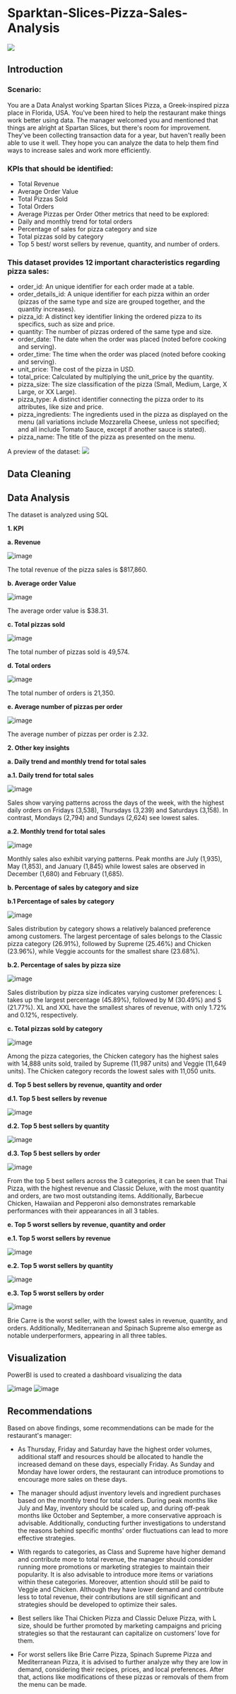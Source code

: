 # Sparktan-Slices-Pizza-Sales-Analysis
![](image/Why-Does-Pizza-Taste-So-Much-Better-From-Restaurants-3fdcc2c1c04742209a8d5030127dae89.jpg)

## Introduction
### Scenario: 
You are a Data Analyst working Spartan Slices Pizza, a Greek-inspired pizza place in Florida, USA. You've been hired to help the restaurant make things work better using data. The manager welcomed you and mentioned that things are alright at Spartan Slices, but there's room for improvement. They've been collecting transaction data for a year, but haven't really been able to use it well. They hope you can analyze the data to help them find ways to increase sales and work more efficiently.

### KPIs that should be identified:
-	Total Revenue
-	Average Order Value
-	Total Pizzas Sold
-	Total Orders
-	Average Pizzas per Order
Other metrics that need to be explored: 
-	Daily and monthly trend for total orders 
-	Percentage of sales for pizza category and size
-	Total pizzas sold by category
-	Top 5 best/ worst sellers by revenue, quantity, and number of orders.

### This dataset provides 12 important characteristics regarding pizza sales:
- order_id: An unique identifier for each order made at a table.
- order_details_id: A unique identifier for each pizza within an order (pizzas of the same type and size are grouped together, and the quantity increases).
- pizza_id: A distinct key identifier linking the ordered pizza to its specifics, such as size and price.
- quantity: The number of pizzas ordered of the same type and size.
- order_date: The date when the order was placed (noted before cooking and serving).
- order_time: The time when the order was placed (noted before cooking and serving).
- unit_price: The cost of the pizza in USD.
- total_price: Calculated by multiplying the unit_price by the quantity.
- pizza_size: The size classification of the pizza (Small, Medium, Large, X Large, or XX Large).
- pizza_type: A distinct identifier connecting the pizza order to its attributes, like size and price.
- pizza_ingredients: The ingredients used in the pizza as displayed on the menu (all variations include Mozzarella Cheese, unless not specified; and all include Tomato Sauce, except if another sauce is stated).
- pizza_name: The title of the pizza as presented on the menu.

A preview of the dataset:
<img src="image/Screenshot 2023-08-26 094429.png">

## Data Cleaning

## Data Analysis
The dataset is analyzed using SQL

**1. KPI**

**a. Revenue**

![image](https://github.com/TaCaoThuc/Sparktan-Slices-Pizza-Sales-Analysis/assets/142728022/19cfc0e1-acad-456f-8753-431f852c287a)

The total revenue of the pizza sales is $817,860.

**b. Average order Value**

![image](https://github.com/TaCaoThuc/Sparktan-Slices-Pizza-Sales-Analysis/assets/142728022/54df4d05-7b60-4f75-a6ec-86626603b0db)

The average order value is $38.31.

**c. Total pizzas sold**

![image](https://github.com/TaCaoThuc/Sparktan-Slices-Pizza-Sales-Analysis/assets/142728022/283c1d6d-fc96-47de-9093-7bc72a7bb5de)

The total number of pizzas sold is 49,574.

**d. Total orders**

![image](https://github.com/TaCaoThuc/Sparktan-Slices-Pizza-Sales-Analysis/assets/142728022/ebbd1803-c0c0-478c-a89b-9eeafcf6d54b)

The total number of orders is 21,350.

**e. Average number of pizzas per order**

![image](https://github.com/TaCaoThuc/Sparktan-Slices-Pizza-Sales-Analysis/assets/142728022/55ee4003-f155-4432-b4f1-a70083b4fd1b)

The average number of pizzas per order is 2.32.

**2. Other key insights**

**a. Daily trend and monthly trend for total sales**

**a.1. Daily trend for total sales**

![image](https://github.com/TaCaoThuc/Sparktan-Slices-Pizza-Sales-Analysis/assets/142728022/15058e0b-fd82-43cc-a2a6-70bc28239df7)

Sales show varying patterns across the days of the week, with the highest daily orders on Fridays (3,538), Thursdays (3,239) and Saturdays (3,158). In contrast, Mondays (2,794) and Sundays (2,624) see lowest sales.

**a.2. Monthly trend for total sales**

![image](https://github.com/TaCaoThuc/Sparktan-Slices-Pizza-Sales-Analysis/assets/142728022/abb5be49-c1e8-453c-9787-145bb48d82f2)

Monthly sales also exhibit varying patterns. Peak months are July (1,935), May (1,853), and January (1,845) while lowest sales are observed in December (1,680) and February (1,685).

**b. Percentage of sales by category and size**

**b.1 Percentage of sales by category**

![image](https://github.com/TaCaoThuc/Sparktan-Slices-Pizza-Sales-Analysis/assets/142728022/fa8848c1-b78e-44f9-b5c0-f6332b81f51e)

Sales distribution by category shows a relatively balanced preference among customers. The largest percentage of sales belongs to the Classic pizza category (26.91%), followed by Supreme (25.46%) and Chicken (23.96%), while Veggie accounts for the smallest share (23.68%).

**b.2. Percentage of sales by pizza size**

![image](https://github.com/TaCaoThuc/Sparktan-Slices-Pizza-Sales-Analysis/assets/142728022/8b777d3e-4a33-4c0f-a20d-55da96c202b7)

Sales distribution by pizza size indicates varying customer preferences: L takes up the largest percentage (45.89%), followed by M (30.49%) and S (21.77%). XL and XXL have the smallest shares of revenue, with only 1.72% and 0.12%, respectively.

**c. Total pizzas sold by category**

![image](https://github.com/TaCaoThuc/Sparktan-Slices-Pizza-Sales-Analysis/assets/142728022/98d7a040-6c4e-4adc-ae1a-f38815ce3207)

Among the pizza categories, the Chicken category has the highest sales with 14,888 units sold, trailed by Supreme (11,987 units) and Veggie (11,649 units). The Chicken category records the lowest sales with 11,050 units.  

**d. Top 5 best sellers by revenue, quantity and order**

**d.1. Top 5 best sellers by revenue**

![image](https://github.com/TaCaoThuc/Sparktan-Slices-Pizza-Sales-Analysis/assets/142728022/2667a6ab-77e2-4526-8423-590314e36d81)

**d.2. Top 5 best sellers by quantity**

![image](https://github.com/TaCaoThuc/Sparktan-Slices-Pizza-Sales-Analysis/assets/142728022/6b0ab472-3915-4574-ae42-966c53c2e649)

**d.3. Top 5 best sellers by order**

![image](https://github.com/TaCaoThuc/Sparktan-Slices-Pizza-Sales-Analysis/assets/142728022/605acb5e-0461-4773-a63d-21abbe5355d4)

From the top 5 best sellers across the 3 categories, it can be seen that Thai Pizza, with the highest revenue and Classic Deluxe, with the most quantity and orders, are two most outstanding items. Additionally, Barbecue Chicken, Hawaiian and Pepperoni also demonstrates remarkable performances with their appearances in all 3 tables.

**e. Top 5 worst sellers by revenue, quantity and order**

**e.1. Top 5 worst sellers by revenue**

![image](https://github.com/TaCaoThuc/Sparktan-Slices-Pizza-Sales-Analysis/assets/142728022/6fcdcaf2-72e0-462c-8ef9-34af61b8b81a)

**e.2. Top 5 worst sellers by quantity**

![image](https://github.com/TaCaoThuc/Sparktan-Slices-Pizza-Sales-Analysis/assets/142728022/122f04ad-3793-4818-a5c8-a4460c6343d3)

**e.3. Top 5 worst sellers by order**

![image](https://github.com/TaCaoThuc/Sparktan-Slices-Pizza-Sales-Analysis/assets/142728022/5ee91672-f693-405f-b4f9-866f8758907e)

Brie Carre is the worst seller, with the lowest sales in revenue, quantity, and orders. Additionally, Mediterranean and Spinach Supreme also emerge as notable underperformers, appearing in all three tables.

## Visualization

PowerBI is used to created a dashboard visualizing the data

![image](https://github.com/TaCaoThuc/Sparktan-Slices-Pizza-Sales-Analysis/assets/142728022/e5e9c6f1-dd10-495c-b523-0bdab812bf1d)
![image](https://github.com/TaCaoThuc/Sparktan-Slices-Pizza-Sales-Analysis/assets/142728022/7732c6ae-1b04-44ec-9b8f-1c53ad7ed658)

## Recommendations

Based on above findings, some recommendations can be made for the restaurant's manager:

-	As Thursday, Friday and Saturday have the highest order volumes, additional staff and resources should be allocated to handle the increased demand on these days, especially Friday. As Sunday and Monday have lower orders, the restaurant can introduce promotions to encourage more sales on these days.

-	The manager should adjust inventory levels and ingredient purchases based on the monthly trend for total orders. During peak months like July and May, inventory should be scaled up, and during off-peak months like October and September, a more conservative approach is advisable. Additionally, conducting further investigations to understand the reasons behind specific months' order fluctuations can lead to more effective strategies.

-	With regards to categories, as Class and Supreme have higher demand and contribute more to total revenue, the manager should consider running more promotions or marketing strategies to maintain their popularity. It is also advisable to introduce more items or variations within these categories. Moreover, attention should still be paid to Veggie and Chicken. Although they have lower demand and contribute less to total revenue, their contributions are still significant and strategies should be developed to optimize their sales.

-	Best sellers like Thai Chicken Pizza and Classic Deluxe Pizza, with L size, should be further promoted by marketing campaigns and pricing strategies so that the restaurant can capitalize on customers’ love for them.

-	For worst sellers like Brie Carre Pizza, Spinach Supreme Pizza and Mediterranean Pizza, it is advised to further analyze why they are low in demand, considering their recipes, prices, and local preferences. After that, actions like modifications of these pizzas or removals of them from the menu can be made.





















